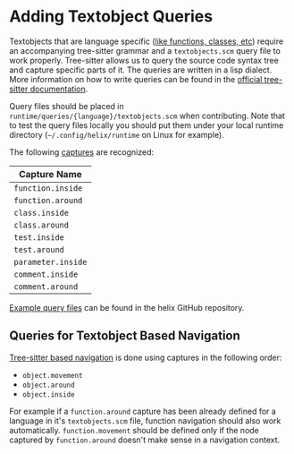 # Adding Textobject Queries

Textobjects that are language specific ([like functions, classes,
etc][textobjects]) require an accompanying tree-sitter grammar and a
`textobjects.scm` query file to work properly. Tree-sitter allows us to query
the source code syntax tree and capture specific parts of it. The queries are
written in a lisp dialect. More information on how to write queries can be found
in the [official tree-sitter documentation][tree-sitter-queries].

Query files should be placed in `runtime/queries/{language}/textobjects.scm`
when contributing. Note that to test the query files locally you should put them
under your local runtime directory (`~/.config/helix/runtime` on Linux for
example).

The following [captures][tree-sitter-captures] are recognized:

| Capture Name       |
| ------------------ |
| `function.inside`  |
| `function.around`  |
| `class.inside`     |
| `class.around`     |
| `test.inside`      |
| `test.around`      |
| `parameter.inside` |
| `comment.inside`   |
| `comment.around`   |

[Example query files][textobject-examples] can be found in the helix GitHub
repository.

## Queries for Textobject Based Navigation

[Tree-sitter based navigation][textobjects-nav] is done using captures in the
following order:

- `object.movement`
- `object.around`
- `object.inside`

For example if a `function.around` capture has been already defined for a
language in it's `textobjects.scm` file, function navigation should also work
automatically. `function.movement` should be defined only if the node captured
by `function.around` doesn't make sense in a navigation context.

[textobjects]: ../usage.md#textobjects
[textobjects-nav]: ../usage.md#tree-sitter-textobject-based-navigation
[tree-sitter-queries]:
  https://tree-sitter.github.io/tree-sitter/using-parsers#query-syntax
[tree-sitter-captures]:
  https://tree-sitter.github.io/tree-sitter/using-parsers#capturing-nodes
[textobject-examples]:
  https://github.com/search?q=repo%3Ahelix-editor%2Fhelix+filename%3Atextobjects.scm&type=Code&ref=advsearch&l=&l=
